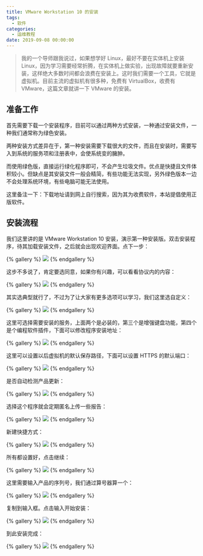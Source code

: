 ```yaml
---
title: VMware Workstation 10 的安装
tags:
  - 软件
categories:
  - 运维教程
date: 2019-09-08 00:00:00
---
```


> 我的一个导师跟我说过，如果想学好 Linux，最好不要在实体机上安装 Linux，因为学习需要经常折腾，在实体机上做实验，出现故障就要重新安装，这样绝大多数时间都会浪费在安装上。这时我们需要一个工具，它就是虚拟机。目前主流的虚拟机有很多种，免费有 VirtualBox，收费有 VMware，这篇文章就讲一下 VMware 的安装。

<!-- more -->

## 准备工作

首先需要下载一个安装程序，目前可以通过两种方式安装，一种通过安装文件，一种我们通常称为绿色安装。

两种安装方式差异在于，第一种安装需要下载很大的文件，而且在安装时，需要写入到系统的服务项和注册表中，会使系统变的臃肿。

而使用绿色版，直接运行绿化程序即可，不会产生垃圾文件。优点是快捷且文件体积较小。但缺点是其安装文件一般会精简，有些功能无法实现，另外绿色版本一边不会处理系统环境，有些电脑可能无法使用。

这里备注一下：下载地址请到网上自行搜索，因为其为收费软件，本站提倡使用正版软件。

## 安装流程

我们这里讲的是 VMware Workstation 10 安装，演示第一种安装版。双击安装程序，待其加载安装文件，之后就会出现欢迎界面。点下一步：

{% gallery %}
![](https://cdn.dusays.com/2019/09/61-1.jpg)
{% endgallery %}

这步不多说了，肯定要选同意，如果你有兴趣，可以看看协议内的内容：

{% gallery %}
![](https://cdn.dusays.com/2019/09/61-2.jpg)
{% endgallery %}

其实选典型就行了，不过为了让大家有更多选项可以学习，我们这里选自定义：

{% gallery %}
![](https://cdn.dusays.com/2019/09/61-3.jpg)
{% endgallery %}

这里可选择需要安装的服务，上面两个是必装的，第三个是增强键盘功能，第四个是个编程软件插件，下面可以修改程序安装地址：

{% gallery %}
![](https://cdn.dusays.com/2019/09/61-4.jpg)
{% endgallery %}

这里可以设置以后虚拟机的默认保存路径，下面可以设置 HTTPS 的默认端口：

{% gallery %}
![](https://cdn.dusays.com/2019/09/61-5.jpg)
{% endgallery %}

是否自动检测产品更新：

{% gallery %}
![](https://cdn.dusays.com/2019/09/61-6.jpg)
{% endgallery %}

选择这个程序就会定期匿名上传一些报告：

{% gallery %}
![](https://cdn.dusays.com/2019/09/61-7.jpg)
{% endgallery %}

新建快捷方式：

{% gallery %}
![](https://cdn.dusays.com/2019/09/61-8.jpg)
{% endgallery %}

所有都设置好，点击继续：

{% gallery %}
![](https://cdn.dusays.com/2019/09/61-9.jpg)
{% endgallery %}

这里需要输入产品的序列号，我们通过算号器算一个：

{% gallery %}
![](https://cdn.dusays.com/2019/09/61-10.jpg)
{% endgallery %}

复制到输入框。点击输入开始安装：

{% gallery %}
![](https://cdn.dusays.com/2019/09/61-11.jpg)
{% endgallery %}

到此安装完成：

{% gallery %}
![](https://cdn.dusays.com/2019/09/61-12.jpg)
{% endgallery %}